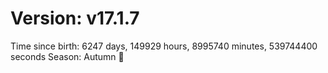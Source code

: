 # Version: v17.1.7
Time since birth: 6247 days, 149929 hours, 8995740 minutes, 539744400 seconds
Season: Autumn 🍁
